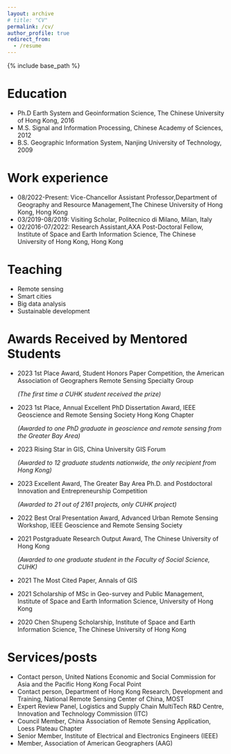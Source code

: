 ```yaml
---
layout: archive
# title: "CV"
permalink: /cv/
author_profile: true
redirect_from:
  - /resume
---
```


{% include base_path %}

Education
======
* Ph.D Earth System and Geoinformation Science, The Chinese University of Hong Kong, 2016
* M.S. Signal and Information Processing, Chinese Academy of Sciences, 2012
* B.S. Geographic Information System, Nanjing University of Technology, 2009

Work experience
======
* 08/2022-Present: Vice-Chancellor Assistant Professor,Department of Geography and Resource Management,The Chinese University of Hong Kong, Hong Kong
* 03/2019-08/2019: Visiting Scholar, Politecnico di Milano, Milan, Italy
* 02/2016-07/2022: Research Assistant,AXA Post-Doctoral Fellow, Institute of Space and Earth Information Science, The Chinese University of Hong Kong, Hong Kong

Teaching
======
* Remote sensing
* Smart cities
* Big data analysis
* Sustainable development

  
Awards Received by Mentored Students
======
* 2023 1st Place Award, Student Honors Paper Competition, the American Association of Geographers Remote Sensing Specialty Group

  _(The first time a CUHK student received the prize)_
* 2023 1st Place, Annual Excellent PhD Dissertation Award, IEEE Geoscience and Remote Sensing Society Hong Kong Chapter

  _(Awarded to one PhD graduate in geoscience and remote sensing from the Greater Bay Area)_
* 2023 Rising Star in GIS, China University GIS Forum

  _(Awarded to 12 graduate students nationwide, the only recipient from Hong Kong)_
* 2023 Excellent Award, The Greater Bay Area Ph.D. and Postdoctoral Innovation and Entrepreneurship Competition

  _(Awarded to 21 out of 2161 projects, only CUHK project)_
* 2022 Best Oral Presentation Award, Advanced Urban Remote Sensing Workshop, IEEE Geoscience and Remote Sensing Society
* 2021 Postgraduate Research Output Award, The Chinese University of Hong Kong

  _(Awarded to one graduate student in the Faculty of Social Science, CUHK)_
* 2021 The Most Cited Paper, Annals of GIS
* 2021 Scholarship of MSc in Geo-survey and Public Management, Institute of Space and Earth Information Science, University of Hong Kong 
* 2020 Chen Shupeng Scholarship, Institute of Space and Earth Information Science, The Chinese University of Hong Kong

  
Services/posts
======
* Contact person, United Nations Economic and Social Commission for Asia and the Pacific Hong Kong Focal Point
* Contact person, Department of Hong Kong Research, Development and Training, National Remote Sensing Center of China, MOST
* Expert Review Panel, Logistics and Supply Chain MultiTech R&D Centre, Innovation and Technology Commission (ITC)
* Council Member, China Association of Remote Sensing Application, Loess Plateau Chapter
* Senior Member, Institute of Electrical and Electronics Engineers (IEEE)
* Member, Association of American Geographers (AAG)


